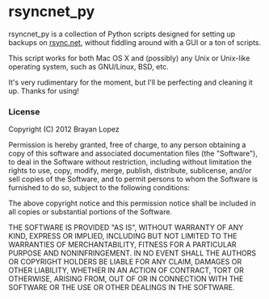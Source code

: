 rsyncnet_py
===========

rsyncnet_py is a collection of Python scripts designed for setting up backups on [rsync.net](http://rsync.net), without fiddling around with a GUI or a ton of scripts.

This script works for both Mac OS X and (possibly) any Unix or Unix-like operating system, such as GNU/Linux, BSD, etc.

It's very rudimentary 
for the moment, but I'll be perfecting and cleaning it up. 
Thanks for using!

### License

Copyright (C) 2012 Brayan Lopez

Permission is hereby granted, free of charge, to any person obtaining a copy of this 
software and associated documentation files (the "Software"), to deal in the Software 
without restriction, including without limitation the rights to use, copy, modify, merge, 
publish, distribute, sublicense, and/or sell copies of the Software, and to permit persons 
to whom the Software is furnished to do so, subject to the following conditions:

The above copyright notice and this permission notice shall be included in all copies or 
substantial portions of the Software.

THE SOFTWARE IS PROVIDED "AS IS", WITHOUT WARRANTY OF ANY KIND, EXPRESS OR IMPLIED, 
INCLUDING BUT NOT LIMITED TO THE WARRANTIES OF MERCHANTABILITY, FITNESS FOR A PARTICULAR
 PURPOSE AND NONINFRINGEMENT. IN NO EVENT SHALL THE AUTHORS OR COPYRIGHT HOLDERS BE LIABLE
  FOR ANY CLAIM, DAMAGES OR OTHER LIABILITY, WHETHER IN AN ACTION OF CONTRACT, TORT OR 
  OTHERWISE, ARISING FROM, OUT OF OR IN CONNECTION WITH THE SOFTWARE OR THE USE OR OTHER 
  DEALINGS IN THE SOFTWARE.
